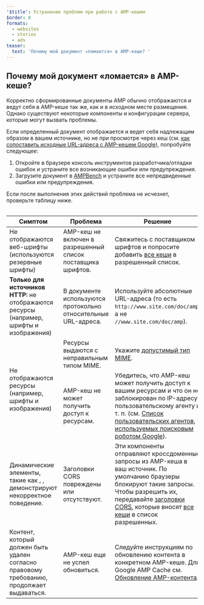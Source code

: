 ```yaml
---
'$title': Устранение проблем при работе с AMP-кешем
$order: 8
formats:
  - websites
  - stories
  - ads
teaser:
  text: 'Почему мой документ «ломается» в AMP-кеше? '
---
```


<!--
This file is imported from https://github.com/ampproject/amphtml/blob/main/docs/spec/amp-cache-debugging.md.
Please do not change this file.
If you have found a bug or an issue please
have a look and request a pull request there.
-->

## Почему мой документ «ломается» в AMP-кеше? <a name="why-is-my-doc-broken-on-an-amp-cache"></a>

Корректно сформированные документы AMP обычно отображаются и ведут себя в AMP-кеше так же, как и в исходном месте размещения. Однако существуют некоторые компоненты и конфигурации сервера, которые могут вызвать проблемы.

Если определенный документ отображается и ведет себя надлежащим образом в вашем источнике, но не при просмотре через кеш (см. [как сопоставить исходные URL-адреса с AMP-кешем Google](https://developers.google.com/amp/cache/overview#amp-cache-url-format)), попробуйте следующее:

1. Откройте в браузере консоль инструментов разработчика/отладки ошибок и устраните все возникающие ошибки или предупреждения.
2. Загрузите документ в [AMPBench](https://ampbench.appspot.com/) и устраните все непредвиденные ошибки или предупреждения.

Если после выполнения этих действий проблема не исчезнет, проверьте таблицу ниже.

<table>
<table>
  <thead>
    <tr>
      <th width="30%">Симптом</th>
      <th width="30%">Проблема</th>
      <th width="40%">Решение</th>
    </tr>
  </thead>
  <tbody>
    <tr>
      <td>Не отображаются веб-шрифты (используются резервные шрифты)</td>
      <td>AMP-кеш не включен в разрешенный список поставщика шрифтов.</td>
      <td>Свяжитесь с поставщиком шрифтов и попросите добавить <a href="amp-cors-requests.md#cors-security-in-amp">все кеши</a> в разрешенный список.</td>
    </tr>
    <tr>
      <td>
<strong>Только для источников HTTP:</strong> не отображаются ресурсы (например, шрифты и изображения)</td>
      <td>В документе используются протокольно относительные URL-адреса.</td>
      <td>Используйте абсолютные URL-адреса (то есть <code>http://www.site.com/doc/amp</code>, а не <code>//www.site.com/doc/amp</code>).</td>
    </tr>
    <tr>
      <td rowspan="2">Не отображаются ресурсы (например, шрифты и изображения)</td>
      <td>Ресурсы выдаются с неправильным типом MIME.</td>
      <td>Укажите <a href="https://github.com/ampproject/amphtml/blob/main/docs/spec/amp-cache-guidelines.md#guidelines-accepted-mime-types">допустимый тип MIME</a>.</td>
    </tr>
    <tr>
      <td>AMP-кеш не может получить доступ к ресурсам.</td>
      <td>Убедитесь, что AMP-кеш может получить доступ к вашим ресурсам и что он не заблокирован по IP-адресу, пользовательскому агенту и т. п. (см. <a href="https://support.google.com/webmasters/answer/1061943?hl=en">Список пользовательских агентов, используемых поисковым роботом Google</a>).</td>
    </tr>
    <tr>
      <td>Динамические элементы, такие как <code><amp-form></amp-form></code>, <code><amp-list></amp-list></code>, демонстрируют некорректное поведение.</td>
      <td>Заголовки CORS повреждены или отсутствуют.</td>
      <td>Эти компоненты отправляют кроссдоменные запросы из AMP-кеша в ваш источник. По умолчанию браузеры блокируют такие запросы. Чтобы разрешить их, передавайте <a href="https://developer.mozilla.org/en-US/docs/Web/HTTP/Access_control_CORS">заголовки CORS</a>, которые вносят <a href="amp-cors-requests.md">все кеши</a> в список разрешенных.</td>
    </tr>
    <tr>
      <td>Контент, который должен быть удален согласно правовому требованию, продолжает выдаваться.</td>
      <td>AMP-кеш еще не успел обновиться.</td>
      <td>Следуйте инструкциям по обновлению контента в конкретном AMP-кеше. Для Google AMP Cache см. <a href="https://developers.google.com/amp/cache/update-cache">Обновление AMP-контента</a>.</td>
    </tr>
</tbody>
</table>

</table>
